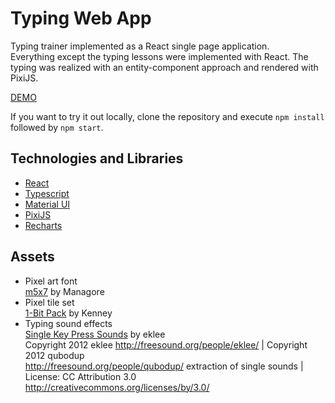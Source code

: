 # Typing Web App

Typing trainer implemented as a React single page application.  
Everything except the typing lessons were implemented with React. The typing was realized with an entity-component approach and rendered with PixiJS.

[DEMO](https://lukasfischer.me/typing-web-app/)

If you want to try it out locally, clone the repository and execute `npm install` followed by `npm start`.

## Technologies and Libraries

-   [React](https://reactjs.org/)
-   [Typescript](https://www.typescriptlang.org/)
-   [Material UI](https://material-ui.com/)
-   [PixiJS](https://www.pixijs.com/)
-   [Recharts](https://recharts.org/en-US/)

## Assets

-   Pixel art font  
    [m5x7](https://managore.itch.io/m5x7) by Managore
-   Pixel tile set  
    [1-Bit Pack](https://www.kenney.nl/assets/bit-pack) by Kenney
-   Typing sound effects  
    [Single Key Press Sounds](https://opengameart.org/content/single-key-press-sounds) by eklee  
    Copyright 2012 eklee http://freesound.org/people/eklee/ | Copyright 2012 qubodup  
    http://freesound.org/people/qubodup/ extraction of single sounds | License: CC Attribution 3.0  
    http://creativecommons.org/licenses/by/3.0/
